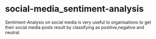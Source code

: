# social-media_sentiment-analysis
Sentiment-Analysis on social media is very useful to organisations to get their social media posts result by classifying as positive,negative and neutral.
